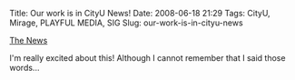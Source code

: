 Title: Our work is in CityU News!
Date: 2008-06-18 21:29
Tags: CityU, Mirage, PLAYFUL MEDIA, SIG
Slug: our-work-is-in-cityu-news

[The News][]

I'm really excited about this! Although I cannot remember that I said
those words...

  [The News]: http://www6.cityu.edu.hk/puo/CityUMember/Story/Story.aspx?id=20080618135335
